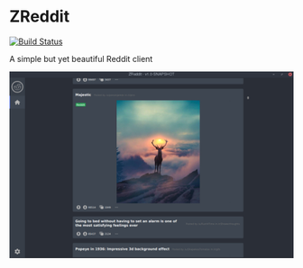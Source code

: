 # ZReddit
[![Build Status](https://travis-ci.org/Zortax/ZReddit.svg?branch=master)](https://travis-ci.org/Zortax/ZReddit)

A simple but yet beautiful Reddit client

![Screenshot](screenshots/screenshot_1.png)